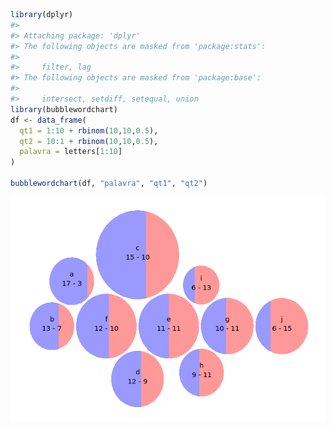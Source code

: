 <!-- README.md is generated from README.Rmd. Please edit that file -->
``` r
library(dplyr)
#> 
#> Attaching package: 'dplyr'
#> The following objects are masked from 'package:stats':
#> 
#>     filter, lag
#> The following objects are masked from 'package:base':
#> 
#>     intersect, setdiff, setequal, union
library(bubblewordchart)
df <- data_frame(
  qt1 = 1:10 + rbinom(10,10,0.5),
  qt2 = 10:1 + rbinom(10,10,0.5),
  palavra = letters[1:10]
)

bubblewordchart(df, "palavra", "qt1", "qt2")
```

![](README-unnamed-chunk-2-1.png)<!-- -->
